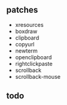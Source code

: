## patches
- xresources
- boxdraw
- clipboard
- copyurl
- newterm
- openclipboard
- rightclickpaste
- scrollback
- scrollback-mouse
## todo
